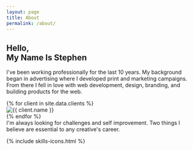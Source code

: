 ```yaml
---
layout: page
title: About
permalink: /about/
---
```


<section class="about-page-intro">
  <div class="container">
    <div class="about-page-intro-img">
    </div>
    <div class="about-page-intro-meta">
      <h2>Hello, <br>My Name Is Stephen</h2>
      <p>I've been working professionally for the last 10 years. My background began in advertising where I developed print and marketing campaigns. From there I fell in love with web development, design, branding, and building products for the web.</p>
    </div>
  </div>
</section>

<section class="about-page-clients">
  <div class="container">
    {% for client in site.data.clients %}
      <div class="about-page-client">
        <div class="about-page-client-img">
          <img src="{{ site.baseurl }}/img/clients/{{ client.img }}" alt="{{ client.name }}" />
        </div>
      </div>
    {% endfor %}
  </div>
</section>

<section class="about-page-quote">
  <div class="container">
    I'm always looking for challenges and self improvement. Two things I believe are essential to any creative's career.
  </div>
</section>

{% include skills-icons.html %}



<!-- I've been working professionally for the last 10 years. My background began in advertising where I developed print and marketing campaigns. From there I fell in love with web development, design, branding, and building products for the web. Originally from the Philadelphia area, I'm now residing in Texas. I'm always looking for challenges and self improvement. Two things I believe are essential to any creative's career. I'm currently working as a designer and front end developer. I'm interested in skill sets like Branding and UI/UX Design. HTML5, CSS3, Sketch3, Sass/Scss, Gulp.js, Jquery/Javascript, Angular.js, Git/Github, Responsive Web Design, Wordpress (Custom Themes), Bootstrap, BEM Methodology, SMACSS Methodology, Photoshop CC, Illustrator CC, InDesign CC, Sublime Text, Google Analytics, Google Webmaster Tools -->
